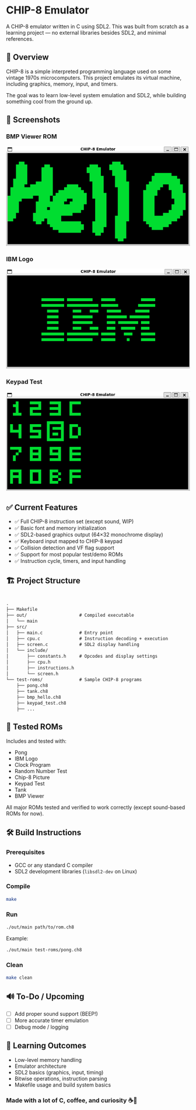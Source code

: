 
# CHIP-8 Emulator

A CHIP-8 emulator written in C using SDL2.
This was built from scratch as a learning project — no external libraries besides SDL2, and minimal references.



## 📌 Overview

CHIP-8 is a simple interpreted programming language used on some vintage 1970s microcomputers.
This project emulates its virtual machine, including graphics, memory, input, and timers.

The goal was to learn low-level system emulation and SDL2, while building something cool from the ground up.

## 📸 Screenshots

### BMP Viewer ROM
![BMP Viewer](images/hello_bmp.png)

### IBM Logo
![IBM Logo](images/ibm_logo.png)

### Keypad Test
![Keypad Test](images/keypad_test.png)




## ✅ Current Features

- ✅ Full CHIP-8 instruction set (except sound, WIP)
- ✅ Basic font and memory initialization
- ✅ SDL2-based graphics output (64×32 monochrome display)
- ✅ Keyboard input mapped to CHIP-8 keypad
- ✅ Collision detection and VF flag support
- ✅ Support for most popular test/demo ROMs
- ✅ Instruction cycle, timers, and input handling

## 🏗️ Project Structure

```

.
├── Makefile
├── out/                    # Compiled executable
│   └── main
├── src/
│   ├── main.c              # Entry point
│   ├── cpu.c               # Instruction decoding + execution
│   ├── screen.c            # SDL2 display handling
│   └── include/
│       ├── constants.h     # Opcodes and display settings
│       ├── cpu.h
│       ├── instructions.h
│       └── screen.h
└── test-roms/              # Sample CHIP-8 programs
    ├── pong.ch8
    ├── tank.ch8
    ├── bmp_hello.ch8
    ├── keypad_test.ch8
    ├── ...

````

## 🧪 Tested ROMs

Includes and tested with:

- Pong
- IBM Logo
- Clock Program
- Random Number Test
- Chip-8 Picture
- Keypad Test
- Tank
- BMP Viewer

All major ROMs tested and verified to work correctly (except sound-based ROMs for now).

## 🛠️ Build Instructions

### Prerequisites

- GCC or any standard C compiler
- SDL2 development libraries (`libsdl2-dev` on Linux)

### Compile

```bash
make
````

### Run

```bash
./out/main path/to/rom.ch8
```



Example:

```bash
./out/main test-roms/pong.ch8
```

### Clean

```bash
make clean
```

## 🔊 To-Do / Upcoming

* [ ] Add proper sound support (BEEP!)
* [ ] More accurate timer emulation
* [ ] Debug mode / logging

## 🧠 Learning Outcomes

* Low-level memory handling
* Emulator architecture
* SDL2 basics (graphics, input, timing)
* Bitwise operations, instruction parsing
* Makefile usage and build system basics


### Made with a lot of C, coffee, and curiosity ☕🧠
